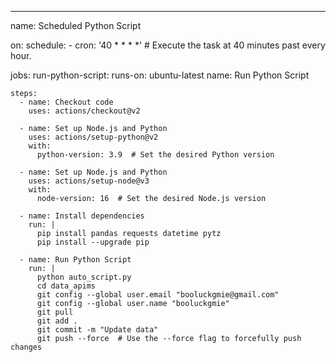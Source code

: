 ---
name: Scheduled Python Script

on:
  schedule:
    - cron: '40 * * * *' # Execute the task at 40 minutes past every hour.

jobs:
  run-python-script:
    runs-on: ubuntu-latest
    name: Run Python Script

    steps:
      - name: Checkout code
        uses: actions/checkout@v2
        
      - name: Set up Node.js and Python
        uses: actions/setup-python@v2
        with:
          python-version: 3.9  # Set the desired Python version

      - name: Set up Node.js and Python
        uses: actions/setup-node@v3
        with:
          node-version: 16  # Set the desired Node.js version

      - name: Install dependencies
        run: |
          pip install pandas requests datetime pytz
          pip install --upgrade pip

      - name: Run Python Script
        run: |
          python auto_script.py
          cd data_apims
          git config --global user.email "booluckgmie@gmail.com"
          git config --global user.name "booluckgmie"
          git pull
          git add .
          git commit -m "Update data"
          git push --force  # Use the --force flag to forcefully push changes


